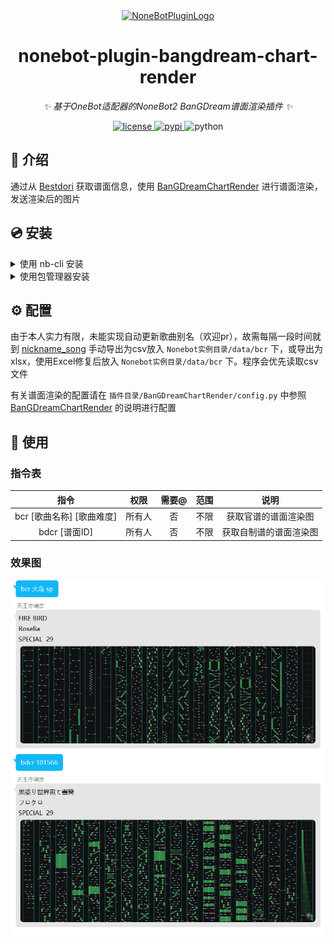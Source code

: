 <div align="center">
  <a href="https://v2.nonebot.dev/store"><img src="https://v2.nonebot.dev/logo.png" width="180" height="180" alt="NoneBotPluginLogo"></a>
  <br>
</div>

<div align="center">

# nonebot-plugin-bangdream-chart-render

_✨ 基于OneBot适配器的NoneBot2 BanGDream谱面渲染插件 ✨_


<a href="./LICENSE">
    <img src="https://img.shields.io/github/license/owner/nonebot-plugin-bangdream-chart-render.svg" alt="license">
</a>
<a href="https://pypi.python.org/pypi/nonebot-plugin-bangdream-chart-render">
    <img src="https://img.shields.io/pypi/v/nonebot-plugin-bangdream-chart-render.svg" alt="pypi">
</a>
<img src="https://img.shields.io/badge/python-3.8+-blue.svg" alt="python">

</div>


## 📖 介绍

通过从 [Bestdori](https://bestdori.com/) 获取谱面信息，使用 [BanGDreamChartRender](https://github.com/zhaomaoniu/BanGDreamChartRender) 进行谱面渲染，发送渲染后的图片

## 💿 安装

<details>
<summary>使用 nb-cli 安装</summary>
在 nonebot2 项目的根目录下打开命令行, 输入以下指令即可安装

    nb plugin install nonebot-plugin-bangdream-chart-render

</details>

<details>
<summary>使用包管理器安装</summary>
在 nonebot2 项目的插件目录下, 打开命令行, 根据你使用的包管理器, 输入相应的安装命令

<details>
<summary>pip</summary>

    pip install nonebot-plugin-bangdream-chart-render
</details>


打开 nonebot2 项目根目录下的 `pyproject.toml` 文件, 在 `[tool.nonebot]` 部分追加写入

    plugins = ["nonebot_plugin_bangdream-chart-render"]

</details>

## ⚙️ 配置

由于本人实力有限，未能实现自动更新歌曲别名（欢迎pr），故需每隔一段时间就到 [nickname_song](https://docs.qq.com/sheet/DUGxuY1FqZWlGd0JZ) 手动导出为csv放入 `Nonebot实例目录/data/bcr` 下，或导出为xlsx，使用Excel修复后放入 `Nonebot实例目录/data/bcr` 下。程序会优先读取csv文件

有关谱面渲染的配置请在 `插件目录/BanGDreamChartRender/config.py` 中参照 [BanGDreamChartRender](https://github.com/zhaomaoniu/BanGDreamChartRender) 的说明进行配置

## 🎉 使用
### 指令表
| 指令 | 权限 | 需要@ | 范围 | 说明 |
|:-----:|:----:|:----:|:----:|:----:|
| bcr [歌曲名称] [歌曲难度] | 所有人 | 否 | 不限 | 获取官谱的谱面渲染图 |
| bdcr [谱面ID] | 所有人 | 否 | 不限 | 获取自制谱的谱面渲染图 |

### 效果图
![alt 效果图](https://github.com/zhaomaoniu/nonebot-plugin-bangdream-chart-render/blob/master/%E6%95%88%E6%9E%9C%E5%9B%BE.png)
